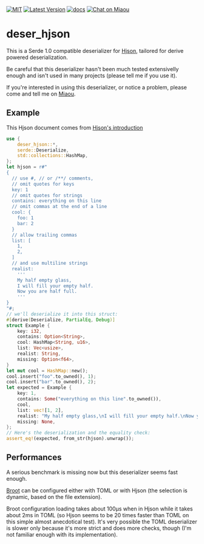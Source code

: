 [![MIT][s2]][l2] [![Latest Version][s1]][l1] [![docs][s3]][l3] [![Chat on Miaou][s4]][l4]

[s1]: https://img.shields.io/crates/v/deser-hjson.svg
[l1]: https://crates.io/crates/deser-hjson

[s2]: https://img.shields.io/badge/license-MIT-blue.svg
[l2]: LICENSE

[s3]: https://docs.rs/deser-hjson/badge.svg
[l3]: https://docs.rs/deser-hjson/

[s4]: https://miaou.dystroy.org/static/shields/room.svg
[l4]: https://miaou.dystroy.org/3768

# deser_hjson

This is a Serde 1.0 compatible deserializer for [Hjson](https://hjson.github.io/), tailored for derive powered deserialization.

Be careful that this deserializer hasn't been much tested extensivelly enough and isn't used in many projects (please tell me if you use it).

If you're interested in using this deserializer, or notice a problem, please come and tell me on [Miaou](https://miaou.dystroy.org/3768).

## Example

This Hjson document comes from [Hjson's introduction](https://hjson.github.io/)

```rust
use {
    deser_hjson::*,
    serde::Deserialize,
    std::collections::HashMap,
};
let hjson = r#"
{
  // use #, // or /**/ comments,
  // omit quotes for keys
  key: 1
  // omit quotes for strings
  contains: everything on this line
  // omit commas at the end of a line
  cool: {
    foo: 1
    bar: 2
  }
  // allow trailing commas
  list: [
    1,
    2,
  ]
  // and use multiline strings
  realist:
    '''
    My half empty glass,
    I will fill your empty half.
    Now you are half full.
    '''
}
"#;
// we'll deserialize it into this struct:
#[derive(Deserialize, PartialEq, Debug)]
struct Example {
    key: i32,
    contains: Option<String>,
    cool: HashMap<String, u16>,
    list: Vec<usize>,
    realist: String,
    missing: Option<f64>,
}
let mut cool = HashMap::new();
cool.insert("foo".to_owned(), 1);
cool.insert("bar".to_owned(), 2);
let expected = Example {
    key: 1,
    contains: Some("everything on this line".to_owned()),
    cool,
    list: vec![1, 2],
    realist: "My half empty glass,\nI will fill your empty half.\nNow you are half full.".to_owned(),
    missing: None,
};
// Here's the deserialization and the equality check:
assert_eq!(expected, from_str(hjson).unwrap());
```

## Performances

A serious benchmark is missing now but this deserializer seems fast enough.

[Broot](https://dystroy.org/broot) can be configured either with TOML or with Hjson (the selection is dynamic, based on the file extension).

Broot configuration loading takes about 100µs when in Hjson while it takes about 2ms in TOML (so Hjson seems to be 20 times faster than TOML on this simple almost anecdotical test).
It's very possible the TOML deserializer is slower only because it's more strict and does more checks, though (I'm not familiar enough with its implementation).
